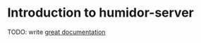 # Introduction to humidor-server

TODO: write [great documentation](http://jacobian.org/writing/what-to-write/)
